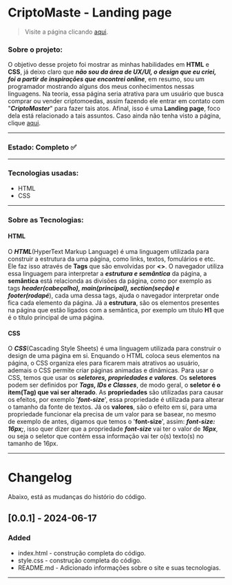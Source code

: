 <!-- Título -->
# CriptoMaste - Landing page

<!-- Link para página do projeto -->
> Visite a página clicando [aqui](https://matheus-reichemback-stang.github.io/criptomaster/).

### Sobre o projeto:
O objetivo desse projeto foi mostrar as minhas habilidades em **HTML** e **CSS**, já deixo claro que ***não sou da área de UX/UI, o design que eu criei, foi a partir de inspirações que encontrei online***, em resumo, sou um programador mostrando alguns dos meus conhecimentos nessas linguagens. Na teoria, essa página seria atrativa para um usuário que busca comprar ou vender criptomoedas, assim fazendo ele entrar em contato com "***CriptoMaster***" para fazer tais atos. Afinal, isso é uma **Landing page**, foco dela está relacionado a tais assuntos. Caso ainda não tenha visto a página, clique [aqui](https://matheus-reichemback-stang.github.io/criptomaster/).

---
<!-- Estado de desenvolvimento -->
 ### Estado: Completo ✅ 
***
 ### Tecnologias usadas:
 * HTML
 * CSS
---
### Sobre as Tecnologias:

#### HTML
O ***HTML***(HyperText Markup Language) é uma linguagem utilizada para construir a estrutura da uma página, como links, textos, fomulários e etc. Ele faz isso através de **Tags** que são envolvidas por **<>**. O navegador utiliza essa linguagem para interpretar a ***estrutura e semântica*** da página, a **semântica** está relacionda as divisões da página, como por exemplo as tags ***header(cabeçalho), main(principal), section(seção) e footer(rodapé***), cada uma dessa tags, ajuda o navegador interpretar onde fica cada elemento da página. Já a **estrutura**, são os elementos presentes na página que estão ligados com a semântica, por exemplo um título **H1** que é o título principal de uma página.

#### CSS
O ***CSS***(Cascading Style Sheets) é uma linguagem utilizada para construir o design de uma página em si. Enquando o HTML coloca seus elementos na página, o CSS organiza eles para ficarem mais atrativos ao usuário, ademais o CSS permite criar páginas animadas e dinâmicas. Para usar o CSS, temos que usar os ***seletores, propriedades e valores***. Os **seletores** podem ser definidos por ***Tags, IDs e Classes***, de modo geral, o **seletor é o item(Tag) que vai ser alterado**. As **propriedades** são utilizadas para causar os efeitos, por exemplo '***font-size***', essa propriedade é utilizada para alterar o tamanho da fonte de textos. Já os **valores**, são o efeito em sí, para uma propriedade funcionar ela precisa de um valor para se basear, no mesmo de exemplo de antes, digamos que temos o '**font-size**', assim: ***font-size: 16px;***, isso quer dizer que a propriedade ***font-size*** vai ter o valor de ***16px***, ou seja o seletor que contém essa informação vai ter o(s) texto(s) no tamanho de 16px.

---

# Changelog

Abaixo, está as mudanças do histório do código.

## [0.0.1] - 2024-06-17
### Added
- index.html - construção completa do código.
- style.css - construção completa do código.
- README.md - Adicionado informações sobre o site e suas tecnologias.
---